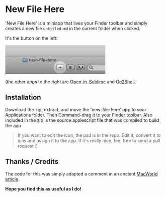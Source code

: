 # New File Here

'New File Here' is a miniapp that lives your Finder toolbar and simply creates a new file `untitled.md` in the current folder when clicked.

It's the button on the left:

![screenshot](screenshot.png)

(the other apps to the right are [Open-in-Sublime](https://github.com/pketh/open-in-sublime) and [Go2Shell](http://zipzapmac.com/Go2Shell).

## Installation

Download the zip, extract, and move the 'new-file-here' app to your Applications folder. Then Command-drag it to your Finder toolbar.
Also included in the zip is the source applescript file that was compiled to build the app

> If you want to edit the icon, the psd is in the repo. Edit it, convert it to icns and assign it to the app. If it's really nice, feel free to send a pull request :)

## Thanks / Credits

The code for this was simply adapted a comment in an ancient [MacWorld article](http://www.macworld.com/article/1151236/createnewfileservice.html).

**Hope you find this as useful as I do!**